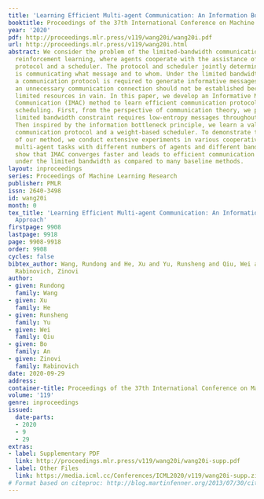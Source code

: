 ```yaml
---
title: 'Learning Efficient Multi-agent Communication: An Information Bottleneck Approach'
booktitle: Proceedings of the 37th International Conference on Machine Learning
year: '2020'
pdf: http://proceedings.mlr.press/v119/wang20i/wang20i.pdf
url: http://proceedings.mlr.press/v119/wang20i.html
abstract: We consider the problem of the limited-bandwidth communication for multi-agent
  reinforcement learning, where agents cooperate with the assistance of a communication
  protocol and a scheduler. The protocol and scheduler jointly determine which agent
  is communicating what message and to whom. Under the limited bandwidth constraint,
  a communication protocol is required to generate informative messages. Meanwhile,
  an unnecessary communication connection should not be established because it occupies
  limited resources in vain. In this paper, we develop an Informative Multi-Agent
  Communication (IMAC) method to learn efficient communication protocols as well as
  scheduling. First, from the perspective of communication theory, we prove that the
  limited bandwidth constraint requires low-entropy messages throughout the transmission.
  Then inspired by the information bottleneck principle, we learn a valuable and compact
  communication protocol and a weight-based scheduler. To demonstrate the efficiency
  of our method, we conduct extensive experiments in various cooperative and competitive
  multi-agent tasks with different numbers of agents and different bandwidths. We
  show that IMAC converges faster and leads to efficient communication among agents
  under the limited bandwidth as compared to many baseline methods.
layout: inproceedings
series: Proceedings of Machine Learning Research
publisher: PMLR
issn: 2640-3498
id: wang20i
month: 0
tex_title: 'Learning Efficient Multi-agent Communication: An Information Bottleneck
  Approach'
firstpage: 9908
lastpage: 9918
page: 9908-9918
order: 9908
cycles: false
bibtex_author: Wang, Rundong and He, Xu and Yu, Runsheng and Qiu, Wei and An, Bo and
  Rabinovich, Zinovi
author:
- given: Rundong
  family: Wang
- given: Xu
  family: He
- given: Runsheng
  family: Yu
- given: Wei
  family: Qiu
- given: Bo
  family: An
- given: Zinovi
  family: Rabinovich
date: 2020-09-29
address: 
container-title: Proceedings of the 37th International Conference on Machine Learning
volume: '119'
genre: inproceedings
issued:
  date-parts:
  - 2020
  - 9
  - 29
extras:
- label: Supplementary PDF
  link: http://proceedings.mlr.press/v119/wang20i/wang20i-supp.pdf
- label: Other Files
  link: https://media.icml.cc/Conferences/ICML2020/v119/wang20i-supp.zip
# Format based on citeproc: http://blog.martinfenner.org/2013/07/30/citeproc-yaml-for-bibliographies/
---
```

